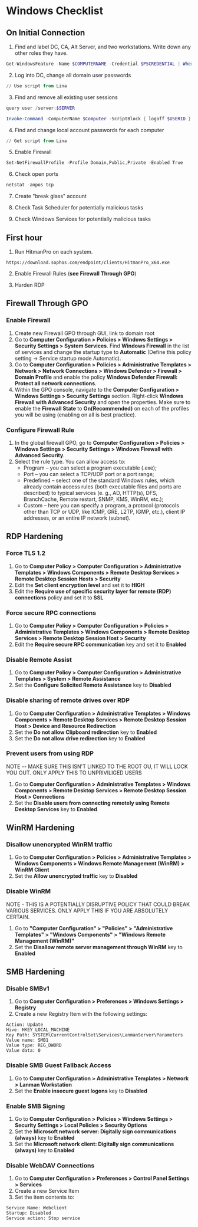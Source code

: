 # Windows Checklist

## On Initial Connection
1. Find and label DC, CA, Alt Server, and two workstations.  Write down any other roles they have.
```powershell
Get-WindowsFeature -Name $COMPUTERNAME -Credential $PSCREDENTIAL | Where-Object {$_. installstate -eq "installed"}
```

2. Log into DC, change all domain user passwords
```powershell
// Use script from Lina
```

3. Find and remove all existing user sessions
```powershell
query user /server:$SERVER
```
```powershell
Invoke-Command -ComputerName $Computer -ScriptBlock { logoff $USERID }
```

4. Find and change local account passwords for each computer
```powershell
// Get script from Lina
```

5. Enable Firewall
```powershell
Set-NetFirewallProfile -Profile Domain,Public,Private -Enabled True
```

6. Check open ports
```powershell
netstat -anpos tcp
```

7. Create "break glass" account

8. Check Task Scheduler for potentially malicious tasks

9. Check Windows Services for potentially malicious tasks

## First hour
1. Run HitmanPro on each system.
```
https://download.sophos.com/endpoint/clients/HitmanPro_x64.exe
```

2. Enable Firewall Rules (**see Firewall Through GPO**)

3. Harden RDP

## Firewall Through GPO
### Enable Firewall
1. Create new Firewall GPO through GUI, link to domain root
2. Go to **Computer Configuration > Policies > Windows Settings > Security Settings > System Services**. Find **Windows Firewall** in the list of services and change the startup type to **Automatic** (Define this policy setting -> Service startup mode Automatic).
3. Go to **Computer Configuration > Policies > Administrative Templates > Network > Network Connections > Windows Defender > Firewall > Domain Profile** and enable the policy **Windows Defender Firewall: Protect all network connections**.
4. Within the GPO console, navigate to the **Computer Configuration > Windows Settings > Security Settings** section. Right-click **Windows Firewall with Advanced Security** and open the properties. Make sure to enable the **Firewall State** to **On(Recommended)** on each of the profiles you will be using (enabling on all is best practice).

### Configure Firewall Rule
1. In the global firewall GPO, go to **Computer Configuration > Policies > Windows Settings > Security Settings > Windows Firewall with Advanced Security**.
2. Select the rule type. You can allow access to:
    - Program – you can select a program executable (.exe);
    - Port – you can select a TCP/UDP port or a port range;
    - Predefined – select one of the standard Windows rules, which already contain access rules (both executable files and ports are described) to typical services (e. g., AD, HTTP(s), DFS, BranchCache, Remote restart, SNMP, KMS, WinRM, etc.);
    - Custom – here you can specify a program, a protocol (protocols other than TCP or UDP, like ICMP, GRE, L2TP, IGMP, etc.), client IP addresses, or an entire IP network (subnet).

## RDP Hardening
### Force TLS 1.2
1. Go to **Computer Policy > Computer Configuration > Administrative Templates > Windows Components > Remote Desktop Services > Remote Desktop Session Hosts > Security**
2. Edit the **Set client encryption level** and set it to **HIGH**
3. Edit the **Require use of specific security layer for remote (RDP) connections** policy and set it to **SSL**

### Force secure RPC connections
1. Go to **Computer Policy > Computer Configuration > Policies > Administrative Templates > Windows Components > Remote Desktop Services > Remote Desktop Session Host > Security**
2. Edit the **Require secure RPC communication** key and set it to **Enabled**

### Disable Remote Assist
1. Go to **Computer Policy > Computer Configuration > Administrative Templates > System > Remote Assistance​**
2. Set the **Configure Solicited Remote Assistance** key to **Disabled**

### Disable sharing of remote drives over RDP
1. Go to **Computer Configuration > Administrative Templates > Windows Components > Remote Desktop Services > Remote Desktop Session Host > Device and Resource Redirection**
2. Set the **Do not allow Clipboard redirection** key to **Enabled**
3. Set the **Do not allow drive redirection** key to **Enabled**

### Prevent users from using RDP
NOTE -- MAKE SURE THIS ISN'T LINKED TO THE ROOT OU, IT WILL LOCK YOU OUT.  ONLY APPLY THIS TO UNPRIVILIGED USERS
1. Go to **Computer Configuration > Administrative Templates > Windows Components > Remote Desktop Services > Remote Desktop Session Host > Connections**
2. Set the **Disable users from connecting remotely using Remote Desktop Services** key to **Enabled**

## WinRM Hardening
### Disallow unencrypted WinRM traffic
1. Go to **Computer Configuration > Policies > Administrative Templates > Windows Components > Windows Remote Management (WinRM) > WinRM Client**
2. Set the **Allow unencrypted traffic** key to **Disabled**

### Disable WinRM
NOTE - THIS IS A POTENTIALLY DISRUPTIVE POLICY THAT COULD BREAK VARIOUS SERVICES.  ONLY APPLY THIS IF YOU ARE ABSOLUTELY CERTAIN.
1. Go to **"Computer Configuration" > "Policies" > "Administrative Templates" > "Windows Components" > "Windows Remote Management (WinRM)"**
2. Set the **Disallow remote server management through WinRM** key to **Enabled**

## SMB Hardening
### Disable SMBv1
1. Go to **Computer Configuration > Preferences > Windows Settings > Registry**
2. Create a new Registry Item with the following settings:
```
Action: Update
Hive: HKEY_LOCAL_MACHINE
Key Path: SYSTEM\CurrentControlSet\Services\LanmanServer\Parameters
Value name: SMB1
Value type: REG_DWORD
Value data: 0
```

### Disable SMB Guest Fallback Access
1. Go to **Computer Configuration > Administrative Templates > Network > Lanman Workstation**
2. Set the **Enable insecure guest logons** key to **Disabled**

### Enable SMB Signing
1. Go to **Computer Configuration > Policies > Windows Settings > Security Settings > Local Policies > Security Options**
2. Set the **Microsoft network server: Digitally sign communications (always)** key to **Enabled**
3. Set the **Microsoft network client: Digitally sign communications (always)** key to **Enabled**

### Disable WebDAV Connections
1. Go to **Computer Configuration > Preferences > Control Panel Settings > Services**
2. Create a new Service Item
3. Set the item contents to:
```
Service Name: Webclient
Startup: Disabled
Service action: Stop service
```
